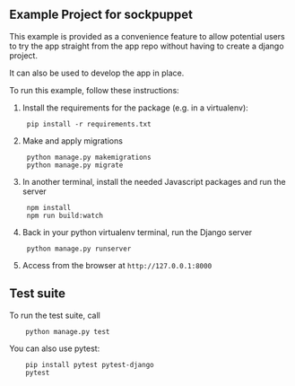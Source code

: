 ## Example Project for sockpuppet

This example is provided as a convenience feature to allow potential users to try the app straight from the app repo without having to create a django project.

It can also be used to develop the app in place.

To run this example, follow these instructions:

1. Install the requirements for the package (e.g. in a virtualenv):

		pip install -r requirements.txt

2. Make and apply migrations

		python manage.py makemigrations
		python manage.py migrate

3. In another terminal, install the needed Javascript packages and run the server

		npm install
		npm run build:watch

4. Back in your python virtualenv terminal, run the Django server

		python manage.py runserver

4. Access from the browser at `http://127.0.0.1:8000`

## Test suite

To run the test suite, call

		python manage.py test

You can also use pytest:

		pip install pytest pytest-django
		pytest
